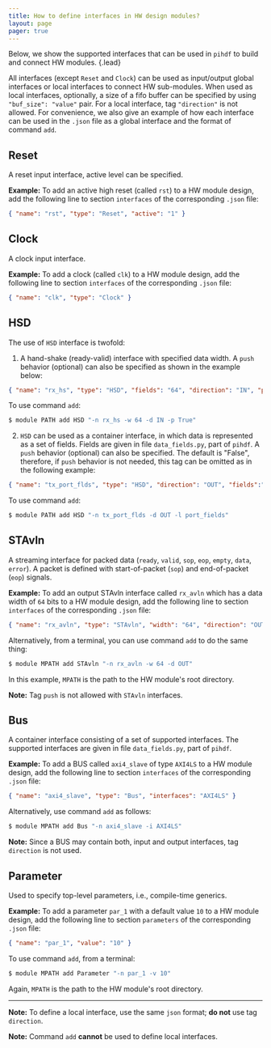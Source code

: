 ```yaml
---
title: How to define interfaces in HW design modules?
layout: page
pager: true
---
```


Below, we show the supported interfaces that can be used in `pihdf` to build and connect HW modules.
{.lead}

All interfaces (except `Reset` and `Clock`) can be used as input/output global interfaces or local interfaces to
connect HW sub-modules. When used as local interfaces, optionally, a size of a fifo buffer can be specified
by using `"buf_size": "value"` pair. For a local interface, tag `"direction"` is not allowed.
For convenience, we also give an example of how each interface can be used in the `.json` file as a
global interface and the format of command `add`.

Reset
-----
A reset input interface, active level can be specified.

__Example:__ To add an active high reset (called `rst`) to a HW module design, add the following line to section `interfaces` of the corresponding `.json` file:

```.json
{ "name": "rst", "type": "Reset", "active": "1" }
```

Clock
-----
A clock input interface.

__Example:__ To add a clock (called `clk`) to a HW module design, add the following line to section `interfaces` of the corresponding `.json` file:

```.json
{ "name": "clk", "type": "Clock" }
```

HSD
---
The use of `HSD` interface is twofold:

1) A hand-shake (ready-valid) interface with specified data width. A `push` behavior (optional) can also be specified as shown in the example below:

```.json
{ "name": "rx_hs", "type": "HSD", "fields": "64", "direction": "IN", "push": "True" }
```

To use command `add`:
```.bash
$ module PATH add HSD "-n rx_hs -w 64 -d IN -p True"
```

2) `HSD` can be used as a container interface, in which data is represented as a set of fields. Fields are given in file `data_fields.py`, part of `pihdf`.
A `push` behavior (optional) can also be specified. The default is "False", therefore, if `push` behavior is not needed, this tag can be omitted as in the following example:

```.json
{ "name": "tx_port_flds", "type": "HSD", "direction": "OUT", "fields":"port_fields" }
```
To use command `add`:
```.bash
$ module PATH add HSD "-n tx_port_flds -d OUT -l port_fields"
```

STAvln
------
A streaming interface for packed data (`ready`, `valid`, `sop`, `eop`, `empty`, `data`, `error`).
A packet is defined with start-of-packet (`sop`) and end-of-packet (`eop`) signals.

__Example:__ To add an output STAvln interface called `rx_avln` which has a data width of `64` bits to a HW module design, add the following line to section `interfaces` of the corresponding `.json` file:

```.json
{ "name": "rx_avln", "type": "STAvln", "width": "64", "direction": "OUT" }
```
Alternatively, from a terminal, you can use command `add` to do the same thing:

```.bash
$ module MPATH add STAvln "-n rx_avln -w 64 -d OUT"
```
In this example, `MPATH` is the path to the HW module's root directory.

__Note:__ Tag `push` is not allowed with `STAvln` interfaces.

Bus
---
A container interface consisting of a set of supported interfaces.
The supported interfaces are given in file `data_fields.py`, part of `pihdf`.

__Example:__ To add a BUS called `axi4_slave` of type `AXI4LS` to a HW module design, add the following line to section `interfaces` of the corresponding `.json` file:

```.json
{ "name": "axi4_slave", "type": "Bus", "interfaces": "AXI4LS" }
```
Alternatively, use command `add` as follows:

```.bash
$ module MPATH add Bus "-n axi4_slave -i AXI4LS"
```
__Note:__ Since a BUS may contain both, input and output interfaces, tag `direction` is not used.

Parameter
---------
Used to specify top-level parameters, i.e., compile-time generics.

__Example:__ To add a parameter `par_1` with a default value `10` to a HW module design, add the following line to section `parameters` of the corresponding `.json` file:

```.json
{ "name": "par_1", "value": "10" }
```

To use command `add`, from a terminal:

```.bash
$ module MPATH add Parameter "-n par_1 -v 10"
```

Again, `MPATH` is the path to the HW module's root directory.

<!-- Use "module help myframework.[interface]" for more information about an interface. -->
* * *
__Note:__ To define a local interface, use the same `json` format; __do not__ use tag `direction`.

__Note:__ Command `add` __cannot__ be used to define local interfaces.
